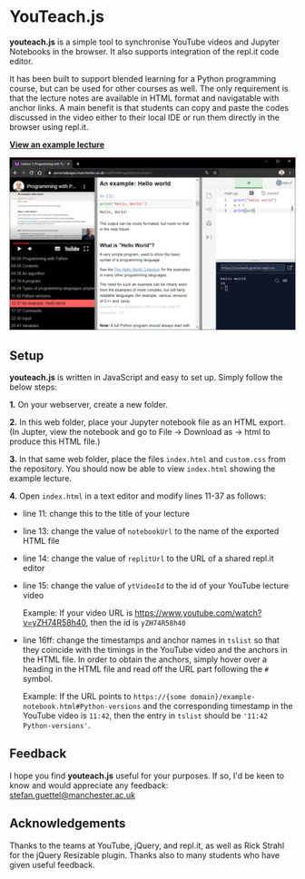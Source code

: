# YouTeach.js

**youteach.js** is a simple tool to synchronise YouTube videos and Jupyter Notebooks in the browser. It also supports integration of the repl.it code editor.

It has been built to support blended learning for a Python programming course, but can be used for other courses as well. The only requirement is that the lecture notes are available in HTML format and navigatable with anchor links. A main benefit is that students can copy and paste the codes discussed in the video either to their local IDE or run them directly in the browser using repl.it.

[**View an example lecture**](https://personalpages.manchester.ac.uk/staff/stefan.guettel/youteach/)

![Screenshot](screenshot.png)

## Setup

**youteach.js** is written in JavaScript and easy to set up. Simply follow the below steps:

**1.** On your webserver, create a new folder.

**2.** In this web folder, place your Jupyter notebook file as an HTML export. (In Jupter, view the notebook and go to File -> Download as -> html to produce this HTML file.)

**3.** In that same web folder, place the files `index.html` and `custom.css` from the repository. You should now be able to view `index.html` showing the example lecture.

**4.** Open `index.html` in a text editor and modify lines 11-37 as follows:
   * line 11: change this to the title of your lecture
   * line 13: change the value of `notebookUrl` to the name of the exported HTML file
   * line 14: change the value of `replitUrl` to the URL of a shared repl.it editor
   * line 15: change the value of `ytVideoId` to the id of your YouTube lecture video
   
     Example: If your video URL is https://www.youtube.com/watch?v=yZH74R58h40, then the id is `yZH74R58h40`
     
   * line 16ff: change the timestamps and anchor names in `tslist` so that they coincide with the timings in the YouTube video and the anchors in the HTML file. In order to obtain the anchors, simply hover over a heading in the HTML file and read off the URL part following the `#` symbol.
   
     Example: If the URL points to `https://{some domain}/example-notebook.html#Python-versions` and the corresponding timestamp in the YouTube video is `11:42`, then the entry in `tslist` should be `'11:42 Python-versions'`.

## Feedback

I hope you find **youteach.js** useful for your purposes. If so, I'd be keen to know and would appreciate any feedback: stefan.guettel@manchester.ac.uk

## Acknowledgements

Thanks to the teams at YouTube, jQuery, and repl.it, as well as Rick Strahl for the jQuery Resizable plugin. Thanks also to many students who have given useful feedback.
